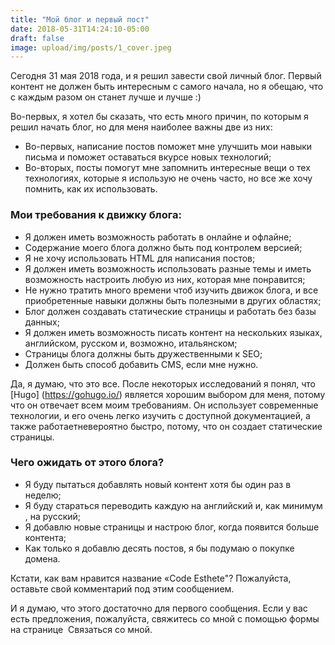 ```yaml
---
title: "Мой блог и первый пост"
date: 2018-05-31T14:24:10-05:00
draft: false
image: upload/img/posts/1_cover.jpeg
---
```


Сегодня 31 мая 2018 года, и я решил завести свой личный блог. Первый контент не должен быть интересным с самого начала, но я обещаю, что с каждым разом он станет лучше и лучше :)

Во-первых, я хотел бы сказать, что есть много причин, по которым я решил начать блог, но для меня наиболее важны две из них:

- Во-первых, написание постов поможет мне улучшить мои навыки письма и поможет оставаться вкурсе новых технологий;
- Во-вторых, посты помогут мне запомнить интересные вещи о тех технологиях, которые я использую не очень часто, но все же хочу помнить, как их использовать.

### Мои требования к движку блога:

- Я должен иметь возможность работать в онлайне и офлайне;
- Содержание моего блога должно быть под контролем версией;
- Я не хочу использовать HTML для написания постов;
- Я должен иметь возможность использовать разные темы и иметь возможность настроить любую из них, которая мне понравится;
- Не нужно тратить много времени чтоб изучить движок блога, и все приобретенные навыки должны быть полезными в других областях;
- Блог должен создавать статические страницы и работать без базы данных;
- Я должен иметь возможность писать контент на нескольких языках, английском, русском и, возможно, итальянском;
- Страницы блога должны быть дружественными к SEO;
- Должен быть способ добавить CMS, если мне нужно.

Да, я думаю, что это все. После некоторых исследований я понял, что [Hugo] (https://gohugo.io/) является хорошим выбором для меня, потому что он отвечает всем моим требованиям. Он использует современные технологии, и его очень легко изучить с доступной документацией, а также работаетневероятно быстро, потому, что он создает статические страницы.


### Чего ожидать от этого блога?

- Я буду пытаться добавлять новый контент хотя бы один раз в неделю;
- Я буду стараться переводить каждую на английский и, как минимум , на русский;
- Я добавлю новые страницы и настрою блог, когда появится больше контента;
- Как только я добавлю десять постов, я бы подумаю о покупке домена.

Кстати, как вам нравится название «Code Esthete"? Пожалуйста, оставьте свой комментарий под этим сообщением.

И я думаю, что этого достаточно для первого сообщения. Если у вас есть предложения, пожалуйста, свяжитесь со мной с помощью формы на странице  Связаться со мной.
